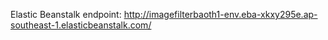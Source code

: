 Elastic Beanstalk endpoint: http://imagefilterbaoth1-env.eba-xkxy295e.ap-southeast-1.elasticbeanstalk.com/